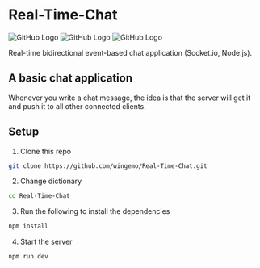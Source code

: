 # Real-Time-Chat
![GitHub Logo](https://img.shields.io/badge/-Socket.io-blue) ![GitHub Logo](https://img.shields.io/badge/-Node.js-blue) ![GitHub Logo](https://img.shields.io/badge/Version-1.0.0.0-blue)

Real-time bidirectional event-based chat application (Socket.io, Node.js).

## A basic chat application
Whenever you write a chat message, the idea is that the server will get it and push it to all other connected clients.

## Setup

1. Clone this repo
```sh
git clone https://github.com/wingemo/Real-Time-Chat.git
```

2. Change dictionary
```sh
cd Real-Time-Chat
```

3. Run the following to install the dependencies
```sh
npm install
```

4. Start the server 
```sh
npm run dev
```
